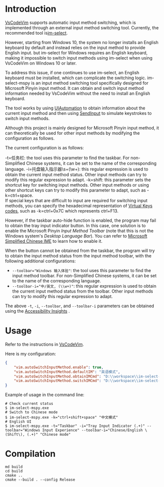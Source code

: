 # Introduction
[VsCodeVim](https://github.com/VSCodeVim) supports automatic input method switching, which is implemented through an external input method switching tool. Currently, the recommended tool is[im-select](https://github.com/daipeihust/im-select).

However, starting from Windows 10, the system no longer installs an English keyboard by default and instead relies on the input method to provide English input. but im-select for Windows requires an English keyboard, making it impossible to switch input methods using im-select when using VsCodeVim on Windows 10 or later.

To address this issue, if one continues to use im-select, an English keyboard must be installed, which can complicate the switching logic. im-select-mspy is an input method switching tool specifically designed for Microsoft Pinyin input method. It can obtain and switch input method information needed by VsCodeVim without the need to install an English keyboard.

The tool works by using [UIAutomation](https://learn.microsoft.com/en-us/windows/win32/winauto/entry-uiauto-win32)  to obtain information about the current input method and then using [SendInput](https://docs.microsoft.com/en-us/windows/win32/api/winuser/nf-winuser-sendinput)  to simulate keystrokes to switch input methods.

Although this project is mainly designed for Microsoft Pinyin input method, it can theoretically be used for other input methods by modifying the configuration as follows.

The current configuration is as follows:

-t=任务栏: the tool uses this parameter to find the taskbar. For non-Simplified Chinese systems, it can be set to the name of the corresponding language.
-i=托盘输入指示器\s+(\w+): this regular expression is used to obtain the current input method status. Other input methods can try to modify this regular expression to adapt.
-k=shift: this parameter sets the shortcut key for switching input methods. Other input methods or using other shortcut keys can try to modify this parameter to adapt, such as -k=ctrl+space. \
If special keys that are difficult to input are required for switching input methods, you can specify the hexadecimal representation of [Virtual Keys codes], such as -k=ctrl+0x7C which represents ctrl+F13.

However, if the taskbar auto-hide function is enabled, the program may fail to obtain the tray input indicator button.
In this case, one solution is to enable the Microsoft Pinyin *Input Method Toolbar* (note that this is not the Windows system's *Desktop Language Bar*). 
You can refer to [Microsoft Simplified Chinese IME] to learn how to enable it.

When the button cannot be obtained from the taskbar, the program will try to obtain the input method status from the input method toolbar, with the following additional configurations:

- `--toolbar="Windows 输入体验"`: the tool uses this parameter to find the input method toolbar. For non-Simplified Chinese systems, it can be set to the name of the corresponding language.
- `--toolbar-i="中/英文, (\\w+)"`: this regular expression is used to obtain the current input method status from the toolbar. Other input methods can try to modify this regular expression to adapt.

The above `-t`, `-i`, `--toolbar`, and `--toolbar-i` parameters can be obtained using the [Accessibility Insights](https://accessibilityinsights.io/docs/windows/overview/) .

[Virtual Keys codes]: https://learn.microsoft.com/en-us/windows/win32/inputdev/virtual-key-codes
[Microsoft Simplified Chinese IME]: https://support.microsoft.com/en-us/windows/microsoft-simplified-chinese-ime-9b962a3b-2fa4-4f37-811c-b1886320dd72

# Usage
Refer to the instructions in [VsCodeVim](https://github.com/VSCodeVim/Vim/blob/f3f9850739e93fe5cc95827a64180fbf67fd377d/README.md#input-method).

Here is my configuration:

```json
{
    "vim.autoSwitchInputMethod.enable": true,
    "vim.autoSwitchInputMethod.defaultIM": "英语模式",
    "vim.autoSwitchInputMethod.obtainIMCmd": "D:\\workspace\\im-select-mspy\\build\\Release\\im-select-mspy.exe",
    "vim.autoSwitchInputMethod.switchIMCmd": "D:\\workspace\\im-select-mspy\\build\\Release\\im-select-mspy.exe {im}",
}
```

Example of usage in the command line:

```shell
# Check current status
$ im-select-mspy.exe
# Switch to Chinese mode
$ im-select-mspy.exe -k="ctrl+shift+space" "中文模式"
# English UI
$ im-select-mspy.exe -t="Taskbar" -i="Tray Input Indicator (.+)" --toolbar="Windows Input Experience" --toolbar-i="Chinese/English \(Shift\), (.+)" "Chinese mode"
```

# Compilation

```
md build
cd build
cmake .. 
cmake --build . --config Release
```


